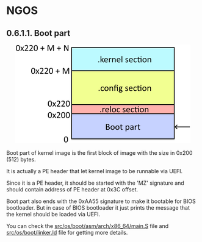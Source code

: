 NGOS
====

0.6.1.1. Boot part
------------------

<p align="center">
    <img src="https://github.com/Gris87/ngos/blob/master/src/os/boot/Image%20structure.png?raw=true" alt="Image structure"/>
</p>

Boot part of kernel image is the first block of image with the size in 0x200 (512) bytes.

It is actually a PE header that let kernel image to be runnable via UEFI.

Since it is a PE header, it should be started with the 'MZ' signature and should contain address of PE header at 0x3C offset.

Boot part also ends with the 0xAA55 signature to make it bootable for BIOS bootloader. But in case of BIOS bootloader it just prints the message that the kernel should be loaded via UEFI.

You can check the [src/os/boot/asm/arch/x86_64/main.S](../../../../../src/os/boot/asm/arch/x86_64/main.S) file and [src/os/boot/linker.ld](../../../../../src/os/boot/linker.ld) file for getting more details.
